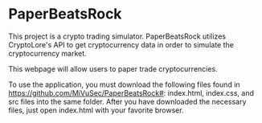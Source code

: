 # PaperBeatsRock 
This project is a crypto trading simulator. PaperBeatsRock utilizes CryptoLore's API to get cryptocurrency data in order to simulate the cryptocurrency market.

This webpage will allow users to paper trade cryptocurrencies.

To use the application, you must download the following files found in https://github.com/MiVuSec/PaperBeatsRock#: index.html, index.css, and src files into the same folder. After you have downloaded the necessary files, just open index.html with your favorite browser.
